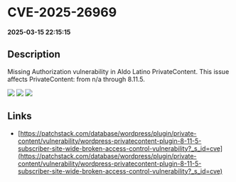 # CVE-2025-26969

**2025-03-15 22:15:15**

## Description
Missing Authorization vulnerability in Aldo Latino PrivateContent. This issue affects PrivateContent: from n/a through 8.11.5.

![](https://img.shields.io/static/v1?label=Score&message=8.3&color=red)
![](https://img.shields.io/static/v1?label=Severity&message=HIGH&color=red)
![](https://img.shields.io/static/v1?label=CWE&message=Auth&color=green)

## Links
- [https://patchstack.com/database/wordpress/plugin/private-content/vulnerability/wordpress-privatecontent-plugin-8-11-5-subscriber-site-wide-broken-access-control-vulnerability?_s_id=cve](https://patchstack.com/database/wordpress/plugin/private-content/vulnerability/wordpress-privatecontent-plugin-8-11-5-subscriber-site-wide-broken-access-control-vulnerability?_s_id=cve)

